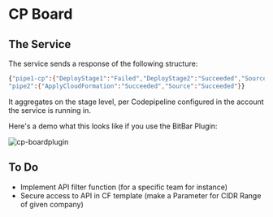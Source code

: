 # CP Board

## The Service

The service sends a response of the following structure:

```bash
{"pipe1-cp":{"DeployStage1":"Failed","DeployStage2":"Succeeded","Source":"Succeeded"},
"pipe2":{"ApplyCloudFormation":"Succeeded","Source":"Succeeded"}}
```

It aggregates on the stage level, per Codepipeline configured in the
account the service is running in.

Here's a demo what this looks like if you use the BitBar Plugin:

![cp-boardplugin](pic/bitbarPluginDemo.jpg "BitBar cp-board Demo")

## To Do

- Implement API filter function (for a specific team for instance)
- Secure access to API in CF template (make a Parameter for CIDR Range of given
  company)
